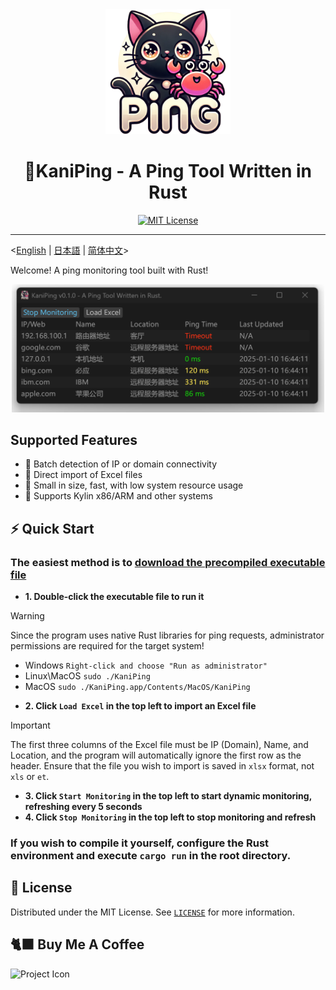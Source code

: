 <div align="center">
  <img src="src/app.png" alt="Project Icon" width="200">
  <h1 align="center">🦀KaniPing - A Ping Tool Written in Rust</h1>
</div>

<div align="center">
<a href="https://github.com/Earture/KaniPing/blob/main/LICENSE"><img src="https://img.shields.io/github/license/Earture/KaniPing?style=for-the-badge&color=blue" alt="MIT License"></a>

 <hr>
</div>

<[English](README_en.md) |  [日本語](README_jp.md) | [简体中文](README.md)>

Welcome! A ping monitoring tool built with Rust!

<div align="center">
  <img src="./assets/Screenshot.png" alt="Project Screenshot" width="500">
</div>

## Supported Features
- 💫 Batch detection of IP or domain connectivity
- 💫 Direct import of Excel files
- 💫 Small in size, fast, with low system resource usage
- 💫 Supports Kylin x86/ARM and other systems

## ⚡ Quick Start

### The easiest method is to [download the precompiled executable file](https://docs.all-hands.dev/modules/usage/runtimes#connecting-to-your-filesystem)

- **1. Double-click the executable file to run it**
> [!WARNING]
> Since the program uses native Rust libraries for ping requests, administrator permissions are required for the target system!
> - Windows `Right-click and choose "Run as administrator"`
> - Linux\MacOS `sudo ./KaniPing`
> - MacOS `sudo ./KaniPing.app/Contents/MacOS/KaniPing`
- **2. Click `Load Excel` in the top left to import an Excel file**
> [!IMPORTANT]
> The first three columns of the Excel file must be IP (Domain), Name, and Location, and the program will automatically ignore the first row as the header.
> Ensure that the file you wish to import is saved in `xlsx` format, not `xls` or `et`.
- **3. Click `Start Monitoring` in the top left to start dynamic monitoring, refreshing every 5 seconds**
- **4. Click `Stop Monitoring` in the top left to stop monitoring and refresh**

### If you wish to compile it yourself, configure the Rust environment and execute `cargo run` in the root directory.

## 📜 License

Distributed under the MIT License. See [`LICENSE`](./LICENSE) for more information.

## 🐈‍⬛ Buy Me A Coffee
<img src="./assets/coffee.png" alt="Project Icon" width="200">
